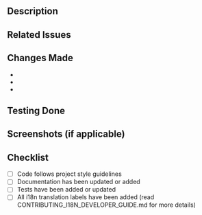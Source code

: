 <!--
Thank you for your contribution to our project!
-->

## Description

<!--
Provide a clear and concise description of what this PR does. Explain the problem it solves or the feature it adds.
-->

## Related Issues

<!--
Link any related issues here using the GitHub syntax: "Fixes #123" or "Relates to #456".
If there are no related issues, you can remove this section.
-->

## Changes Made

<!--
List the key changes you've made. Focus on the most important aspects that reviewers should understand.
-->

-
-
-

## Testing Done

<!--
Describe how you tested these changes (added new tests, etc).
-->

## Screenshots (if applicable)

<!--
If your changes affect the UI, include screenshots or screencasts showing the before and after.
-->

## Checklist

<!--
Check all that apply. If an item doesn't apply to your PR, you can leave it unchecked or remove it.
-->

- [ ] Code follows project style guidelines
- [ ] Documentation has been updated or added
- [ ] Tests have been added or updated
- [ ] All i18n translation labels have been added (read
      CONTRIBUTING_I18N_DEVELOPER_GUIDE.md for more details)

